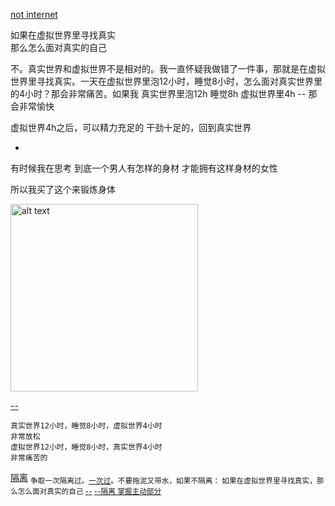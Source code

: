 
[not internet](https://github.com/7900ms/000nottheater_deserted_systemlibrary/blob/master/supplementary/chain-separating-隔离导致更好的隔离.md)

如果在虚拟世界里寻找真实<br>
那么怎么面对真实的自己

不。真实世界和虚拟世界不是相对的。我一直怀疑我做错了一件事，那就是在虚拟世界里寻找真实。一天在虚拟世界里泡12小时，睡觉8小时，怎么面对真实世界里的4小时？那会非常痛苦。如果我 真实世界里泡12h 睡觉8h 虚拟世界里4h -- 那会非常愉快

虚拟世界4h之后，可以精力充足的 干劲十足的，回到真实世界

-

有时候我在思考 到底一个男人有怎样的身材 才能拥有这样身材的女性

所以我买了这个来锻炼身体

<img src="http://i.imgur.com/TDlf8KI.jpg" alt="alt text" width="300px">


[--](https://github.com/7900ms/000nottheater_deserted_systemthunder/tree/master/slow/on-muscle)

```
真实世界12小时，睡觉8小时，虚拟世界4小时
非常放松
虚拟世界12小时，睡觉8小时，真实世界4小时
非常痛苦的
```

<bold>[隔离](https://github.com/7900ms/000nottheater_deserted_systemlibrary/blob/master/supplementary/chain-separating-隔离导致更好的隔离.md)</bold>
<sub>
争取一次隔离过。<a href="https://github.com/7900ms/000nottheater_deserted_systemlibrary/blob/master/supplementary/term-鼓儿-不要拖泥带水.md">一次过</a>。不要拖泥又带水，如果不隔离：
如果在虚拟世界里寻找真实，那么怎么面对真实的自己
<a href="https://github.com/7900ms/notinternet_deserted/tree/master/book">--</a>
<a href="https://github.com/7900ms/00nottheater_deserted/blob/master/book/musicgadgetapproach/fundamental-systemEnhancement-1.md">--隔离 掌握主动部分</a>
</sub>
